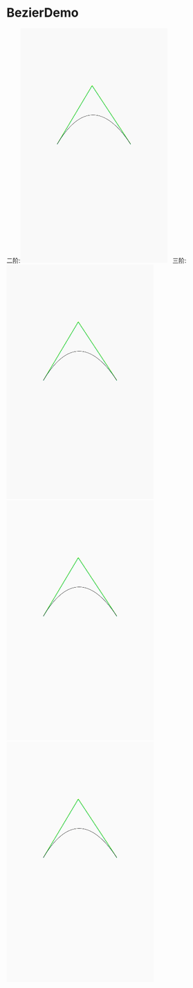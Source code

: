 # BezierDemo
二阶:![image](https://github.com/loubinfeng2013/BezierDemo/blob/master/1.gif)  
三阶:![image](https://github.com/loubinfeng2013/BezierDemo/blob/master/2.gif)  
![image](https://github.com/loubinfeng2013/BezierDemo/blob/master/3.gif)
![image](https://github.com/loubinfeng2013/BezierDemo/blob/master/4.gif)  
